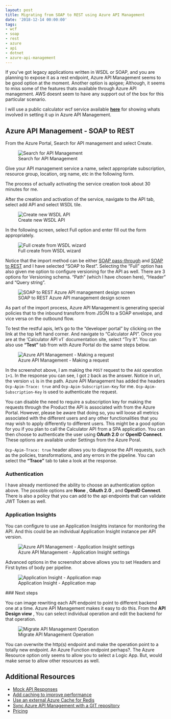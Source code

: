 ```yaml
---
layout: post
title: Migrating from SOAP to REST using Azure API Management
date: '2018-12-14 00:00:00'
tags:
- wcf
- soap
- rest
- azure
- api
- dotnet
- azure-api-management
---
```


If you’ve got legacy applications written in WSDL or SOAP, and you are planning to expose it as a rest endpoint, Azure API Management seems to be good option at the moment. Another option is apigee; Although, it seems to miss some of the features thats available through Azure API management. AWS doesnt seem to have any support out of the box for this particular scenario.

I will use a public calculator wcf service available [**here**](http://www.dneonline.com/calculator.asmx?wsdl) for showing whats involved in setting it up in Azure API Management.

## Azure API Management - SOAP to REST

From the Azure Portal, Search for API management and select Create.

<figure class="kg-card kg-image-card kg-card-hascaption"><img src="https://res.cloudinary.com/chekkan/image/upload/v1549403306/Screen_Shot_2018-12-14_at_10.15.42_pnulib.png" class="kg-image" alt="Search for API Management" loading="lazy"><figcaption>Search for API Management</figcaption></figure>

Give your API management service a name, select appropriate subscription, resource group, location, org name, etc in the following form.

The process of actually activating the service creation took about 30 minutes for me.

After the creation and activation of the service, navigate to the API tab, select add API and select WSDL tile.

<figure class="kg-card kg-image-card kg-card-hascaption"><img src="https://res.cloudinary.com/chekkan/image/upload/v1549403307/Screen_Shot_2018-12-14_at_11.03.00_jyfjl2.png" class="kg-image" alt="Create new WSDL API" loading="lazy"><figcaption>Create new WSDL API</figcaption></figure>

In the following screen, select Full option and enter fill out the form appropriately.

<figure class="kg-card kg-image-card kg-card-hascaption"><img src="https://res.cloudinary.com/chekkan/image/upload/v1549403307/Screen_Shot_2018-12-14_at_14.16.31_n9sm0l.png" class="kg-image" alt="Full create from WSDL wizard" loading="lazy"><figcaption>Full create from WSDL wizard</figcaption></figure>

Notice that the import method can be either [SOAP pass-through](https://blogs.msdn.microsoft.com/apimanagement/2016/10/13/soap-pass-through/) and [SOAP to REST](https://blogs.msdn.microsoft.com/apimanagement/2016/12/14/soap-to-rest/) and I have selected “SOAP to Rest”. Selecting the “Full” option has also given me option to configure versioning for the API as well. There are 3 options for Versioning schema. “Path” (which I have chosen here), “Header” and “Query string”.

<figure class="kg-card kg-image-card kg-card-hascaption"><img src="https://res.cloudinary.com/chekkan/image/upload/v1549403307/Screen_Shot_2018-12-14_at_14.28.14_vohbsj.png" class="kg-image" alt="SOAP to REST Azure API management design screen" loading="lazy"><figcaption>SOAP to REST Azure API management design screen</figcaption></figure>

As part of the import process, Azure API Management is generating special policies that to the inbound transform from JSON to a SOAP envelope, and vice versa on the outbound flow.

To test the restful apis, let’s go to the “developer portal” by clicking on the link at the top left hand corner. And navigate to “Calculator API”. Once you are at the ‘Calculator API v1` documentation site, select “Try It”. You can also use **“Test”** tab from with Azure Portal do the same steps below.

<figure class="kg-card kg-image-card kg-card-hascaption"><img src="https://res.cloudinary.com/chekkan/image/upload/v1549403307/Screen_Shot_2018-12-14_at_14.33.53_cjgjrm.png" class="kg-image" alt="Azure API Management - Making a request" loading="lazy"><figcaption>Azure API Management - Making a request</figcaption></figure>

In the screenshot above, I am making the `POST` request to the `Add` operation `1+1`. In the response you can see, I got `2` back as the answer. Notice in url, the version `v1` is in the path. Azure API Management has added the headers `Ocp-Apim-Trace: true` and `Ocp-Apim-Subscription-Key` for me. `Ocp-Apim-Subscription-Key` is used to authenticate the request.

You can disable the need to require a subscription key for making the requests through the Product the API is associated with from the Azure Portal. However, please be aware that doing so, you will loose all metrics associated with the different users and any other functionalities that you may wish to apply differently to different users. This might be a good option for you if you plan to call the Calculator API from a SPA application. You can then choose to authenticate the user using **OAuth 2.0** or **OpenID Connect**. These options are available under Settings from the Azure Poral.

`Ocp-Apim-Trace: true` header allows you to diagnose the API requests, such as the policies, transformations, and any errors in the pipeline. You can select the **“Trace”** tab to take a look at the response.

### Authentication

I have already mentioned the ability to choose an authentication option above. The possible options are **None** , **OAuth 2.0** , and **OpenID Connect**. There is also a policy that you can add to the api endpoints that can validate JWT Token as well.

### Application Insights

You can configure to use an Application Insights instance for monitoring the API. And this could be an individual Application Insight instance per API version.

<figure class="kg-card kg-image-card kg-card-hascaption"><img src="https://res.cloudinary.com/chekkan/image/upload/v1549403307/Screen_Shot_2018-12-14_at_15.17.12_gygzjb.png" class="kg-image" alt="Azure API Management - Application Insight settings" loading="lazy"><figcaption>Azure API Management - Application Insight settings</figcaption></figure>

Advanced options in the screenshot above allows you to set Headers and First bytes of body per pipeline.

<figure class="kg-card kg-image-card kg-card-hascaption"><img src="https://res.cloudinary.com/chekkan/image/upload/v1549403307/Screen_Shot_2018-12-14_at_15.35.50_d4cs1x.png" class="kg-image" alt="Application Insight - Application map" loading="lazy"><figcaption>Application Insight - Application map</figcaption></figure>
### Next steps

You can image rewriting each API endpoint to point to different backend one at a time. Azure API Management makes it easy to do this. From the **API Design view** , You can select individual operation and edit the backend for that operation.

<figure class="kg-card kg-image-card kg-card-hascaption"><img src="https://res.cloudinary.com/chekkan/image/upload/v1549403307/Screen_Shot_2018-12-14_at_15.55.36_iontjs.png" class="kg-image" alt="Migrate API Management Operation" loading="lazy"><figcaption>Migrate API Management Operation</figcaption></figure>

You can overwrite the http(s) endpoint and make the operation point to a totally new endpoint. An Azure Function endpoint perhaps?. The Azure Resource option only seems to allow you to select a Logic App. But, would make sense to allow other resources as well.

## Additional Resources

- [Mock API Responses](https://docs.microsoft.com/en-gb/azure/api-management/mock-api-responses)
- [Add caching to improve performance](https://docs.microsoft.com/en-us/azure/api-management/api-management-howto-cache)
- [Use an external Azure Cache for Redis](https://docs.microsoft.com/en-us/azure/api-management/api-management-howto-cache-external)
- [Sync Azure API Management with a GIT repository](https://docs.microsoft.com/en-us/azure/api-management/api-management-configuration-repository-git)
- [Pricing](https://azure.microsoft.com/en-gb/pricing/details/api-management/)
